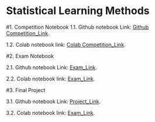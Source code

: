 # Statistical Learning Methods

#1. Competition Notebook
1.1. Github notebook Link: 
[Github Competition_Link](https://erickunix.github.io/slm/).

1.2. Colab notebook link: 
[Colab Competition_Link](https://erickunix.github.io/slm/).

#2. Exam Notebook

2.1. Github notebook Link: 
[Exam_Link](https://erickunix.github.io/slm/).

2.2. Colab notebook link: 
[Exam_Link](https://erickunix.github.io/slm/).

#3. Final Project 

3.1. Github notebook Link: 
[Project_Link](https://erickunix.github.io/slm/).

3.2. Colab notebook link: 
[Exam_Link](https://erickunix.github.io/slm/).

